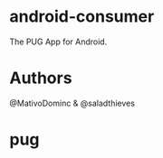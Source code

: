 android-consumer
================

The PUG App for Android.

Authors
===============
@MativoDominc & @saladthieves
# pug

